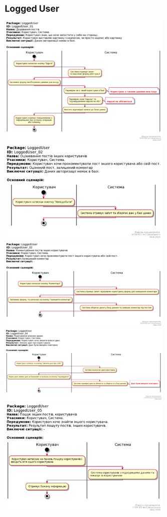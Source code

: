 # Logged User
![](https://github.com/vladyslav-proga/socialNet/blob/Danil-Dynikov-IP-95/documentation/UML/LoggedUser/LoggedUser_01.png)
![](https://github.com/vladyslav-proga/socialNet/blob/Danil-Dynikov-IP-95/documentation/UML/LoggedUser/LoggedUser_02.png)
![](https://github.com/vladyslav-proga/socialNet/blob/Danil-Dynikov-IP-95/documentation/UML/LoggedUser/LoggedUser_03.png)
![](https://github.com/vladyslav-proga/socialNet/blob/Danil-Dynikov-IP-95/documentation/UML/LoggedUser/LoggedUser_04.png)
![](https://github.com/vladyslav-proga/socialNet/blob/Danil-Dynikov-IP-95/documentation/UML/LoggedUser/LoggedUser_05.png)
